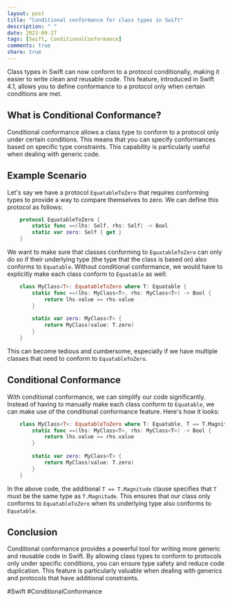 ```yaml
---
layout: post
title: "Conditional conformance for class types in Swift"
description: " "
date: 2023-09-27
tags: [Swift, ConditionalConformance]
comments: true
share: true
---
```


Class types in Swift can now conform to a protocol conditionally, making it easier to write clean and reusable code. This feature, introduced in Swift 4.1, allows you to define conformance to a protocol only when certain conditions are met.

## What is Conditional Conformance?

Conditional conformance allows a class type to conform to a protocol only under certain conditions. This means that you can specify conformances based on specific type constraints. This capability is particularly useful when dealing with generic code.

## Example Scenario

Let's say we have a protocol `EquatableToZero` that requires conforming types to provide a way to compare themselves to zero. We can define this protocol as follows:

```swift
    protocol EquatableToZero {
        static func ==(lhs: Self, rhs: Self) -> Bool
        static var zero: Self { get }
    }
```

We want to make sure that classes conforming to `EquatableToZero` can only do so if their underlying type (the type that the class is based on) also conforms to `Equatable`. Without conditional conformance, we would have to explicitly make each class conform to `Equatable` as well:

```swift
    class MyClass<T>: EquatableToZero where T: Equatable {
        static func ==(lhs: MyClass<T>, rhs: MyClass<T>) -> Bool {
            return lhs.value == rhs.value
        }
        
        static var zero: MyClass<T> {
            return MyClass(value: T.zero)
        }
    }
```

This can become tedious and cumbersome, especially if we have multiple classes that need to conform to `EquatableToZero`.

## Conditional Conformance

With conditional conformance, we can simplify our code significantly. Instead of having to manually make each class conform to `Equatable`, we can make use of the conditional conformance feature. Here's how it looks:

```swift
    class MyClass<T>: EquatableToZero where T: Equatable, T == T.Magnitude {
        static func ==(lhs: MyClass<T>, rhs: MyClass<T>) -> Bool {
            return lhs.value == rhs.value
        }
        
        static var zero: MyClass<T> {
            return MyClass(value: T.zero)
        }
    }
```

In the above code, the additional `T == T.Magnitude` clause specifies that `T` must be the same type as `T.Magnitude`. This ensures that our class only conforms to `EquatableToZero` when its underlying type also conforms to `Equatable`.

## Conclusion

Conditional conformance provides a powerful tool for writing more generic and reusable code in Swift. By allowing class types to conform to protocols only under specific conditions, you can ensure type safety and reduce code duplication. This feature is particularly valuable when dealing with generics and protocols that have additional constraints.

#Swift #ConditionalConformance
